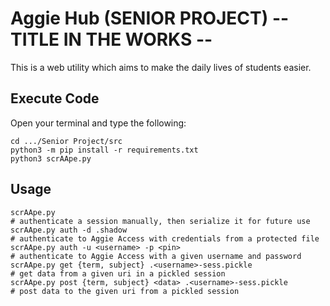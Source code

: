 # Aggie Hub (SENIOR PROJECT) -- TITLE IN THE WORKS --

This is a web utility which aims to make the daily lives of students easier.

## Execute Code

Open your terminal and type the following:

```
cd .../Senior Project/src
python3 -m pip install -r requirements.txt
python3 scrAApe.py
```

## Usage

```
scrAApe.py                                                                                          # authenticate a session manually, then serialize it for future use
scrAApe.py auth -d .shadow                                                                          # authenticate to Aggie Access with credentials from a protected file
scrAApe.py auth -u <username> -p <pin>                                                              # authenticate to Aggie Access with a given username and password
scrAApe.py get {term, subject} .<username>-sess.pickle                                              # get data from a given uri in a pickled session
scrAApe.py post {term, subject} <data> .<username>-sess.pickle                                      # post data to the given uri from a pickled session
```
